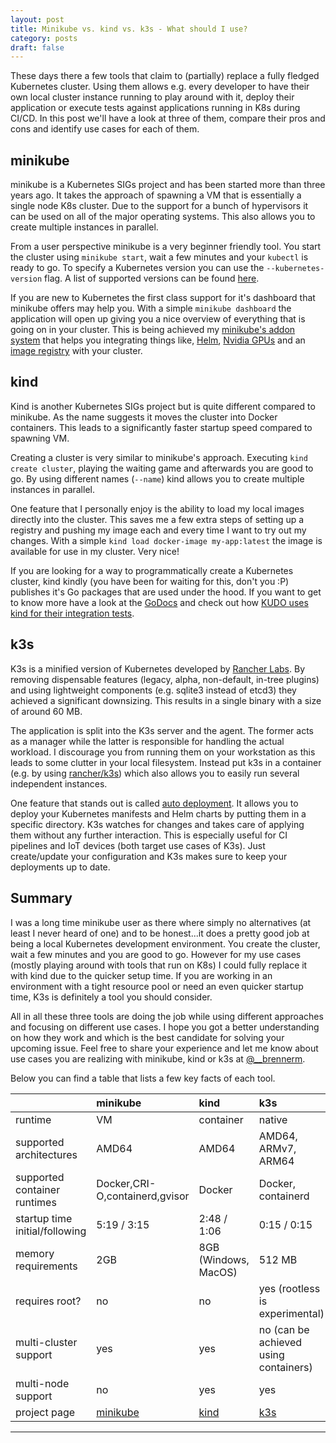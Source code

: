 ```yaml
---
layout: post
title: Minikube vs. kind vs. k3s - What should I use?
category: posts
draft: false
---
```

These days there a few tools that claim to (partially) replace a fully fledged Kubernetes cluster. Using them allows e.g. every developer to have their own local cluster instance running to play around with it, deploy their application or execute tests against applications running in K8s during CI/CD. In this post we'll have a look at three of them, compare their pros and cons and identify use cases for each of them.

## minikube

minikube is a Kubernetes SIGs project and has been started more than three years ago. It takes the approach of spawning a VM that is essentially a single node K8s cluster. Due to the support for a bunch of hypervisors it can be used on all of the major operating systems. This also allows you to create multiple instances in parallel.

From a user perspective minikube is a very beginner friendly tool. You start the cluster using `minikube start`, wait a few minutes and your `kubectl` is ready to go. To specify a Kubernetes version you can use the `--kubernetes-version` flag. A list of supported versions can be found [here](https://minikube.sigs.k8s.io/docs/reference/configuration/kubernetes/).

If you are new to Kubernetes the first class support for it's dashboard that minikube offers may help you. With a simple `minikube dashboard` the application will open up giving you a nice overview of everything that is going on in your cluster. This is being achieved my [minikube's addon system](https://minikube.sigs.k8s.io/docs/tasks/addons/) that helps you integrating things like, [Helm](https://helm.sh/), [Nvidia GPUs](https://developer.nvidia.com/kubernetes-gpu) and an [image registry](https://docs.docker.com/registry/) with your cluster.

## kind

Kind is another Kubernetes SIGs project but is quite different compared to minikube. As the name suggests it moves the cluster into Docker containers. This leads to a significantly faster startup speed compared to spawning VM.

Creating a cluster is very similar to minikube's approach. Executing `kind create cluster`, playing the waiting game and afterwards you are good to go. By using different names (`--name`) kind allows you to create multiple instances in parallel.

One feature that I personally enjoy is the ability to load my local images directly into the cluster. This saves me a few extra steps of setting up a registry and pushing my image each and every time I want to try out my changes. With a simple `kind load docker-image my-app:latest` the image is available for use in my cluster. Very nice!

If you are looking for a way to programmatically create a Kubernetes cluster, kind kindly (you have been for waiting for this, don't you :P) publishes it's Go packages that are used under the hood. If you want to get to know more have a look at the [GoDocs](https://godoc.org/sigs.k8s.io/kind/pkg/cluster) and check out how [KUDO uses kind for their integration tests](https://github.com/kudobuilder/kudo/blob/f7b09025f5c2faf5492624facc1dc4c5c7a5ccad/pkg/test/harness.go#L105).

## k3s

K3s is a minified version of Kubernetes developed by [Rancher Labs](https://rancher.com/). By removing dispensable features (legacy, alpha, non-default, in-tree plugins) and using lightweight components (e.g. sqlite3 instead of etcd3) they achieved a significant downsizing. This results in a single binary with a size of around 60 MB.

The application is split into the K3s server and the agent. The former acts as a manager while the latter is responsible for handling the actual workload. I discourage you from running them on your workstation as this leads to some clutter in your local filesystem. Instead put k3s in a container (e.g. by using [rancher/k3s](https://hub.docker.com/r/rancher/k3s)) which also allows you to easily run several independent instances.

One feature that stands out is called [auto deployment](https://rancher.com/docs/k3s/latest/en/configuration/#auto-deploying-manifests). It allows you to deploy your Kubernetes manifests and Helm charts by putting them in a specific directory. K3s watches for changes and takes care of applying them without any further interaction. This is especially useful for CI pipelines and IoT devices (both target use cases of K3s). Just create/update your configuration and K3s makes sure to keep your deployments up to date.

## Summary

I was a long time minikube user as there where simply no alternatives (at least I never heard of one) and to be honest...it does a pretty good job at being a local Kubernetes development environment. You create the cluster, wait a few minutes and you are good to go. However for my use cases (mostly playing around with tools that run on K8s) I could fully replace it with kind due to the quicker setup time. If you are working in an environment with a tight resource pool or need an even quicker startup time, K3s is definitely a tool you should consider.

All in all these three tools are doing the job while using different approaches and focusing on different use cases. I hope you got a better understanding on how they work and which is the best candidate for solving your upcoming issue. Feel free to share your experience and let me know about use cases you are realizing with minikube, kind or k3s at [@__brennerm](https://twitter.com/__brennerm).

Below you can find a table that lists a few key facts of each tool.

||minikube|kind|k3s|
|-|:------|:---|:---|
|runtime|VM|container|native|
|supported architectures|AMD64|AMD64|AMD64, ARMv7, ARM64|
|supported container runtimes|Docker,CRI-O,containerd,gvisor|Docker|Docker, containerd|
|startup time initial/following|5:19 / 3:15|2:48 / 1:06|0:15 / 0:15|
|memory requirements|2GB|8GB (Windows, MacOS)|512 MB|
|requires root?|no|no|yes (rootless is experimental)|
|multi-cluster support|yes|yes|no (can be achieved using containers)|
|multi-node support|no|yes|yes|
|project page|[minikube](https://minikube.sigs.k8s.io/)|[kind](https://kind.sigs.k8s.io/)|[k3s](https://k3s.io/)|

---
